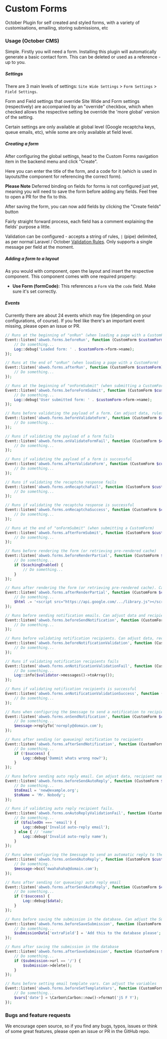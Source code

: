 # Custom Forms

October Plugin for self created and styled forms, with a variety of customisations, emailing, storing submissions, etc

### Usage (October CMS)

Simple. Firstly you will need a form. Installing this plugin will automatically generate a basic contact form. This can be deleted or used as a reference - up to you.

##### Settings

There are 3 main levels of settings: `Site Wide Settings` > `Form Settings` > `Field Settings`.

Form and Field settings that override Site Wide and Form settings (respectively) are accompanied by an "override" checkbox, which when checked allows the respective setting be override the 'more global' version of the setting.

Certain settings are only available at global level (Google recaptcha keys, queue emails, etc), while some are only available at field level.

##### Creating a form

After configuring the global settings, head to the Custom Forms navigation item in the backend menu and click "Create".

Here you can enter the title of the form, and a code for it (which is used in layouts/the component for referencing the correct form).

**Please Note**
Deferred binding on fields for forms is not configured just yet, meaning you will need to save the form before adding any fields. Feel free to open a PR for the fix to this.

After saving the form, you can now add fields by clicking the "Create fields" button

Fairly straight forward process, each field has a comment explaining the fields' purpose a little.

Validation can be configured - accepts a string of rules, `|` (pipe) delimited, as per normal Laravel / October [Validation Rules](https://octobercms.com/docs/services/validation#available-validation-rules). Only supports a single message per field at the moment.

##### Adding a form to a layout

As you would with component, open the layout and insert the respective component. This component comes with one required property:

- **Use Form (formCode):** This references a `Form` via the `code` field. Make sure it's set correctly.

##### Events

Currently there are about 24 events which may fire (depending on your configurations, of course). If you feel like there's an important event missing, please open an issue or PR.

```php
// Runs at the beginning of "onRun" (when loading a page with a CustomForm)
Event::listen('abweb.forms.beforeRun', function (CustomForm $customForm) {
    // Do something...
    Log::debug('Loaded form: ' . $customForm->form->name);
});

// Runs at the end of "onRun" (when loading a page with a CustomForm)
Event::listen('abweb.forms.afterRun', function (CustomForm $customForm) {
    // Do something...
});

// Runs at the beginning of "onFormSubmit" (when submitting a CustomForm)
Event::listen('abweb.forms.beforeFormSubmit', function (CustomForm $customForm) {
    // Do something...
    Log::debug('User submitted form: ' . $customForm->form->name);
});

// Runs before validating the payload of a form. Can adjust data, rules, and messages
Event::listen('abweb.forms.beforeValidateForm', function (CustomForm $customForm, array &$data, array &$rules, array &$messages, Validator $validator) {
    // Do something...
});

// Runs if validating the payload of a form fails
Event::listen('abweb.forms.onValidateFormFail', function (CustomForm $customForm, array $data, array $rules, array $messages, Validator $validator) {
    // Do something...
});

// Runs if validating the payload of a form is successful
Event::listen('abweb.forms.afterValidateForm', function (CustomForm $customForm, array $data, array $rules, array $messages) {
    // Do something...
});

// Runs if validating the recaptcha response fails
Event::listen('abweb.forms.onRecaptchaFail', function (CustomForm $customForm, string $recaptchaResponse) {
    // Do something...
});

// Runs if validating the recaptcha response is successful
Event::listen('abweb.forms.onRecaptchaSuccess', function (CustomForm $customForm, array $data, array $rules, array $messages) {
    // Do something...
});

// Runs at the end of "onFormSubmit" (when submitting a CustomForm)
Event::listen('abweb.forms.afterFormSubmit', function (CustomForm $customForm, array $data, $response) {
    // Do something...
});

// Runs before rendering the form (or retrieving pre-rendered cache)
Event::listen('abweb.forms.beforeRenderPartial', function (CustomForm $customForm, bool $cachingEnabled) {
    // Do something...
    if ($cachingEnabled) {
        // Do something...
    }
});

// Runs after rendering the form (or retrieving pre-rendered cache). Can adjust HTML.
Event::listen('abweb.forms.afterRenderPartial', function (CustomForm $customForm, string &$html) {
    // Do something...
    $html .= '<script src="https://api.google.com/.../library.js"></script>';
});

// Runs before sending notification emails. Can adjust data and recipient
Event::listen('abweb.forms.beforeSendNotification', function (CustomForm $customForm, array &$data, array &$to) {
    // Do something...
});

// Runs before validating notification recipients. Can adjust data, recipient and rules
Event::listen('abweb.forms.beforeNotificationValidation', function (CustomForm $customForm, array $data, array &$to, array &$rules, Validator &$validator) {
    // Do something...
});

// Runs if validating notification recipients fails
Event::listen('abweb.forms.onNotificationValidationFail', function (CustomForm $customForm, array $data, array $to, array $rules, Validator $validator) {
    // Do something...
    Log::info($validator->messages()->toArray());
});

// Runs if validating notification recipients is successful
Event::listen('abweb.forms.onNotificationValidationSuccess', function (CustomForm $customForm, array $data, array $to, array $rules) {
    // Do something...
});

// Runs when configuring the $message to send a notification to recipients
Event::listen('abweb.forms.onSendNotification', function (CustomForm $customForm, &$message, $to) {
    // Do something...
    $message->replyTo('noreply@domain.com');
});

// Runs after sending (or queueing) notification to recipients
Event::listen('abweb.forms.afterSendNotification', function (CustomForm $customForm, array $data, bool $success) {
    // Do something...
    if (!$success) {
        Log::debug('Dammit whats wrong now?');
    }
});

// Runs before sending auto reply email. Can adjust data, recipient name and email
Event::listen('abweb.forms.beforeSendAutoReply', function (CustomForm $customForm, array &$data, &$toEmail, &$toName) {
    // Do something...
    $toEmail = 'new@example.org';
    $toName = 'Mr. Nobody';
});

// Runs if validating auto reply recipient fails.
Event::listen('abweb.forms.onAutoReplyValidationFail', function (CustomForm $customForm, array $data, $toEmail, $toName, string $failedOn) {
    // Do something...
    if ($failedOn === 'email') {
        Log::debug('Invalid auto-reply email');
    } else { // 'name'
        Log::debug('Invalid auto-reply name');
    }
});

// Runs when configuring the $message to send an automatic reply to the user
Event::listen('abweb.forms.onSendAutoReply', function (CustomForm $customForm, &$message, $to) {
    // Do something...
    $message->bcc('mwahahaha@domain.com');
});

// Runs after sending (or queueing) auto reply email
Event::listen('abweb.forms.afterSendAutoReply', function (CustomForm $customForm, array $data, bool $success) {
    // Do something...
    if (!$success) {
        Log::debug($data);
    }
});

// Runs before saving the submission in the database. Can adjust the Submission's data
Event::listen('abweb.forms.beforeSaveSubmission', function (CustomForm $customForm, array &$submissionData) {
    // Do something...
    $submissionData['extraField'] = 'Add this to the database please';
});

// Runs after saving the submission in the database
Event::listen('abweb.forms.afterSaveSubmission', function (CustomForm $customForm, Submission $submission) {
    // Do something...
    if ($submission->url == '/') {
        $submission->delete();
    }
});

// Runs before setting email template vars. Can adjust the variables
Event::listen('abweb.forms.beforeSetTemplateVars', function (CustomForm $customForm, array &$vars) {
    // Do something...
    $vars['date'] = \Carbon\Carbon::now()->format('jS F Y');
});
```

### Bugs and feature requests

We encourage open source, so if you find any bugs, typos, issues or think of some great features, please open an issue or PR in the GitHub repo.
